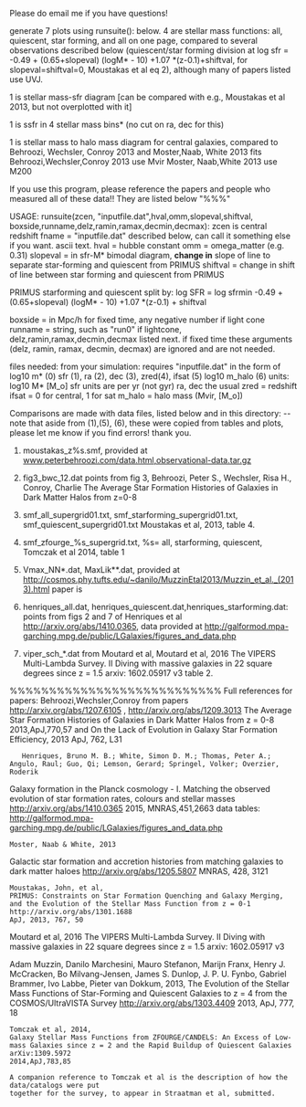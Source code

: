 Please do email me if you have questions!
    
generate 7 plots using runsuite(): below.
4 are stellar mass functions:
all, quiescent, star forming, and all on one page, compared to several observations described below
(quiescent/star forming division at log sfr = -0.49 + (0.65+slopeval) (logM* - 10) +1.07 *(z-0.1)+shiftval, for slopeval=shiftval=0,
Moustakas et al eq 2), although many of papers listed use UVJ.

1 is stellar mass-sfr diagram [can be compared with e.g., Moustakas et al 2013, but not overplotted with it]

1 is ssfr in 4 stellar mass bins* (no cut on ra, dec for this)

1 is stellar mass to halo mass diagram for central galaxies, compared to Behroozi, Wechsler, Conroy 2013 and Moster,Naab, White 2013 fits
Behroozi,Wechsler,Conroy 2013 use Mvir
Moster, Naab,White 2013 use M200

If you use this program, please reference the papers and people who measured
all of these data!!
They are listed below "%%%"


USAGE:
runsuite(zcen, "inputfile.dat",hval,omm,slopeval,shiftval, boxside,runname,delz,ramin,ramax,decmin,decmax):
zcen is central redshift
fname = "inputfile.dat" described below, can call it something else
 if you want.  ascii text.
hval  = hubble constant
omm = omega_matter (e.g. 0.31)
slopeval = in sfr-M* bimodal diagram, **change in** slope of line to separate star-forming and quiescent from PRIMUS
shiftval = change in shift of line between star forming and quiescent from PRIMUS

PRIMUS starforming and quiescent split by: 
log SFR = log sfrmin -0.49 + (0.65+slopeval) (logM* - 10) +1.07 *(z-0.1) + shiftval 

boxside = in Mpc/h for fixed time, any negative number if light cone
runname = string, such as "run0"
if lightcone, delz,ramin,ramax,decmin,decmax listed next.
if fixed time these arguments (delz, ramin, ramax, decmin, decmax)
are ignored and are not needed.

 files needed:
 from your simulation: requires "inputfile.dat" in the form of
 log10 m* (0) sfr (1), ra (2), dec (3), zred(4), ifsat (5) log10 m_halo (6)
 units:
log10 M* [M_o]
sfr units are per yr (not gyr)
 ra, dec the usual
 zred = redshift
ifsat = 0 for central, 1 for sat
 m_halo = halo mass (Mvir, [M_o])

Comparisons are made with data files, listed below and in this directory: 
--note that aside from (1),(5), (6), these were copied from tables and plots,
please let me know if you find errors!  thank you.

1. moustakas_z%s.smf,
provided at www.peterbehroozi.com/data.html,observational-data.tar.gz

2. fig3_bwc_12.dat
points from fig 3, Behroozi, Peter S., Wechsler, Risa H., Conroy, Charlie
    The Average Star Formation Histories of Galaxies in Dark Matter Halos from z=0-8


3. smf_all_supergrid01.txt, smf_starforming_supergrid01.txt,
smf_quiescent_supergrid01.txt
 Moustakas et al, 2013, table 4.

4. smf_zfourge_%s_supergrid.txt, %s= all, starforming, quiescent,
 Tomczak et al 2014, table 1
 

5. Vmax_NN*.dat, MaxLik**.dat, 
provided at
http://cosmos.phy.tufts.edu/~danilo/MuzzinEtal2013/Muzzin_et_al._(2013).html
paper is

6.  henriques_all.dat, henriques_quiescent.dat,henriques_starforming.dat:
 points from figs 2 and 7 of Henriques et al
http://arxiv.org/abs/1410.0365, data provided at
 http://galformod.mpa-garching.mpg.de/public/LGalaxies/figures_and_data.php

7. viper_sch_*.dat from Moutard et al,    Moutard et al, 2016
    The VIPERS Multi-Lambda Survey. II
Diving with massive galaxies in 22 square degrees since z = 1.5
    arxiv: 1602.05917 v3
    table 2.
     
%%%%%%%%%%%%%%%%%%%%%%%%%%%
Full references for papers:
    Behroozi,Wechsler,Conroy
    from papers http://arxiv.org/abs/1207.6105 , http://arxiv.org/abs/1209.3013
        The Average Star Formation Histories of Galaxies in Dark Matter Halos from z = 0-8
     2013,ApJ,770,57 and
     On the Lack of Evolution in Galaxy Star Formation Efficiency,
     2013 ApJ, 762, L31

       Henriques, Bruno M. B.; White, Simon D. M.; Thomas, Peter A.; Angulo, Raul; Guo, Qi; Lemson, Gerard; Springel, Volker; Overzier, Roderik
Galaxy formation in the Planck cosmology - I. Matching the observed evolution of star formation rates, colours and stellar masses
http://arxiv.org/abs/1410.0365
 2015, MNRAS,451,2663 
data tables: http://galformod.mpa-garching.mpg.de/public/LGalaxies/figures_and_data.php

    Moster, Naab & White, 2013
Galactic star formation and accretion histories from matching galaxies to dark matter haloes
http://arxiv.org/abs/1205.5807
 MNRAS, 428, 3121
     
    Moustakas, John, et al,
    PRIMUS: Constraints on Star Formation Quenching and Galaxy Merging, and the Evolution of the Stellar Mass Function from z = 0-1
    http://arxiv.org/abs/1301.1688
    ApJ, 2013, 767, 50

   Moutard et al, 2016
    The VIPERS Multi-Lambda Survey. II
Diving with massive galaxies in 22 square degrees since z = 1.5
    arxiv: 1602.05917 v3
    
Adam Muzzin, Danilo Marchesini, Mauro Stefanon, Marijn Franx, Henry J. McCracken, Bo Milvang-Jensen, James S. Dunlop, J. P. U. Fynbo, Gabriel Brammer, Ivo Labbe, Pieter van Dokkum, 2013,
          The Evolution of the Stellar Mass Functions of Star-Forming and Quiescent Galaxies to z = 4 from the COSMOS/UltraVISTA Survey
http://arxiv.org/abs/1303.4409
2013, ApJ, 777, 18

    Tomczak et al, 2014,
    Galaxy Stellar Mass Functions from ZFOURGE/CANDELS: An Excess of Low-mass Galaxies since z = 2 and the Rapid Buildup of Quiescent Galaxies
    arXiv:1309.5972
	2014,ApJ,783,85

    A companion reference to Tomczak et al is the description of how the data/catalogs were put
    together for the survey, to appear in Straatman et al, submitted.
